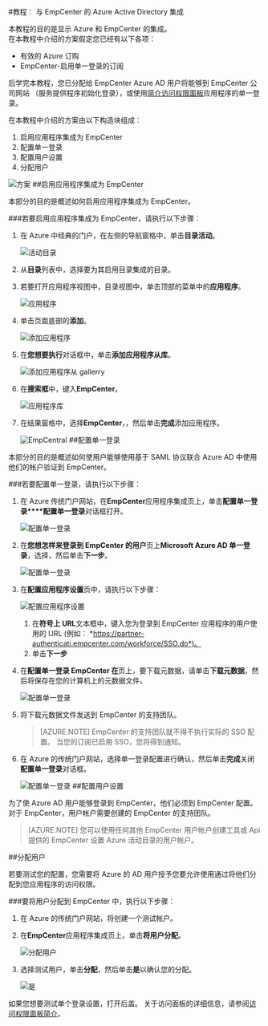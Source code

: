 <properties 
    pageTitle="教程︰ Azure Active Directory 集成与 EmpCenter |Microsoft Azure" 
    description="了解如何使用 EmpCenter Azure Active Directory 以启用单一登录、 自动化资源调配，以及更多 ！" 
    services="active-directory" 
    authors="jeevansd"  
    documentationCenter="na" 
    manager="femila"/>
<tags 
    ms.service="active-directory" 
    ms.devlang="na" 
    ms.topic="article" 
    ms.tgt_pltfrm="na" 
    ms.workload="identity" 
    ms.date="08/16/2016" 
    ms.author="jeedes" />

#<a name="tutorial-azure-active-directory-integration-with-empcenter"></a>教程︰ 与 EmpCenter 的 Azure Active Directory 集成
  
本教程的目的是显示 Azure 和 EmpCenter 的集成。  
在本教程中介绍的方案假定您已经有以下各项︰

-   有效的 Azure 订购
-   EmpCenter-启用单一登录的订阅
  
后学完本教程，您已分配给 EmpCenter Azure AD 用户将能够到 EmpCenter 公司网站 （服务提供程序初始化登录），或使用[简介访问权限面板](active-directory-saas-access-panel-introduction.md)应用程序的单一登录。
  
在本教程中介绍的方案由以下构造块组成︰

1.  启用应用程序集成为 EmpCenter
2.  配置单一登录
3.  配置用户设置
4.  分配用户

![方案](./media/active-directory-saas-empcenter-tutorial/IC802916.png "方案")
##<a name="enabling-the-application-integration-for-empcenter"></a>启用应用程序集成为 EmpCenter
  
本部分的目的是概述如何启用应用程序集成为 EmpCenter。

###<a name="to-enable-the-application-integration-for-empcenter-perform-the-following-steps"></a>若要启用应用程序集成为 EmpCenter，请执行以下步骤︰

1.  在 Azure 中经典的门户，在左侧的导航窗格中，单击**目录活动**。

    ![活动目录](./media/active-directory-saas-empcenter-tutorial/IC700993.png "活动目录")

2.  从**目录**列表中，选择要为其启用目录集成的目录。

3.  若要打开应用程序视图中，目录视图中，单击顶部的菜单中的**应用程序**。

    ![应用程序](./media/active-directory-saas-empcenter-tutorial/IC700994.png "应用程序")

4.  单击页面底部的**添加**。

    ![添加应用程序](./media/active-directory-saas-empcenter-tutorial/IC749321.png "添加应用程序")

5.  在**您想要执行**对话框中，单击**添加应用程序从库**。

    ![添加应用程序从 gallerry](./media/active-directory-saas-empcenter-tutorial/IC749322.png "添加应用程序从 gallerry")

6.  在**搜索框**中，键入**EmpCenter**。

    ![应用程序库](./media/active-directory-saas-empcenter-tutorial/IC802917.png "应用程序库")

7.  在结果窗格中，选择**EmpCenter**，，然后单击**完成**添加应用程序。

    ![EmpCentral](./media/active-directory-saas-empcenter-tutorial/IC802918.png "EmpCentral")
##<a name="configuring-single-sign-on"></a>配置单一登录
  
本部分的目的是概述如何使用户能够使用基于 SAML 协议联合 Azure AD 中使用他们的帐户验证到 EmpCenter。

###<a name="to-configure-single-sign-on-perform-the-following-steps"></a>若要配置单一登录，请执行以下步骤︰

1.  在 Azure 传统门户网站，在**EmpCenter**应用程序集成页上，单击**配置单一登录****配置单一登录**对话框打开。

    ![配置单一登录](./media/active-directory-saas-empcenter-tutorial/IC802919.png "配置单一登录")

2.  在**您想怎样来登录到 EmpCenter 的用户**页上**Microsoft Azure AD 单一登录**，选择，然后单击**下一步**。

    ![配置单一登录](./media/active-directory-saas-empcenter-tutorial/IC802920.png "配置单一登录")

3.  在**配置应用程序设置**页中，请执行以下步骤︰

    ![配置应用程序设置](./media/active-directory-saas-empcenter-tutorial/IC802921.png "配置应用程序设置")

    1.  在**符号上 URL**文本框中，键入您为登录到 EmpCenter 应用程序的用户使用的 URL (例如︰ *https://partner-authenticati.empcenter.com/workforce/SSO.do*)。
    2.  单击**下一步**

4.  在**配置单一登录 EmpCenter 在**页上，要下载元数据，请单击**下载元数据**，然后将保存在您的计算机上的元数据文件。

    ![配置单一登录](./media/active-directory-saas-empcenter-tutorial/IC802922.png "配置单一登录")

5.  将下载元数据文件发送到 EmpCenter 的支持团队。

    >[AZURE.NOTE] EmpCenter 的支持团队就不得不执行实际的 SSO 配置。
当您的订阅已启用 SSO，您将得到通知。

6.  在 Azure 的传统门户网站，选择单一登录配置进行确认，然后单击**完成**关闭**配置单一登录**对话框。

    ![配置单一登录](./media/active-directory-saas-empcenter-tutorial/IC802923.png "配置单一登录")
##<a name="configuring-user-provisioning"></a>配置用户设置
  
为了使 Azure AD 用户能够登录到 EmpCenter，他们必须到 EmpCenter 配置。  
对于 EmpCenter，用户帐户需要创建的 EmpCenter 的支持团队。

>[AZURE.NOTE] 您可以使用任何其他 EmpCenter 用户帐户创建工具或 Api 提供的 EmpCenter 设置 Azure 活动目录的用户帐户。

##<a name="assigning-users"></a>分配用户
  
若要测试您的配置，您需要将 Azure 的 AD 用户授予您要允许使用通过将他们分配到您应用程序的访问权限。

###<a name="to-assign-users-to-empcenter-perform-the-following-steps"></a>要将用户分配到 EmpCenter 中，执行以下步骤︰

1.  在 Azure 的传统门户网站，将创建一个测试帐户。

2.  在**EmpCenter**应用程序集成页上，单击**将用户分配**。

    ![分配用户](./media/active-directory-saas-empcenter-tutorial/IC802924.png "分配用户")

3.  选择测试用户，单击**分配**，然后单击**是**以确认您的分配。

    ![是](./media/active-directory-saas-empcenter-tutorial/IC767830.png "是")
  
如果您想要测试单个登录设置，打开后盖。 关于访问面板的详细信息，请参阅[访问权限面板简介](active-directory-saas-access-panel-introduction.md)。